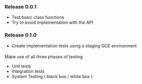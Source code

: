 ### Release 0.0.1
- Test basic class functions
- Try to avoid implementation with the API

### Release 0.1.0
- Create implementation tests using a staging GCE environment


####
Make use of all three phases of testing
- Unit tests
- Integration tests
- System Testing ( black box / white box )
